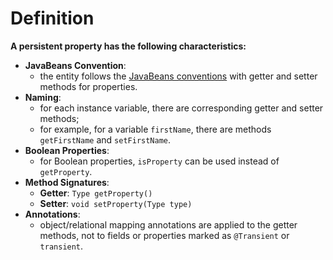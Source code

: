 # Definition
**A persistent property has the following characteristics:**
- **JavaBeans Convention**:
  - the entity follows the [JavaBeans conventions](../../../../../../../../../java/chapter-2/object-oriented/components/bean/convention/convention.md)
  with getter and setter methods for properties.
- **Naming**:
  - for each instance variable, there are corresponding getter and setter methods;
  - for example, for a variable `firstName`, there are methods `getFirstName` and `setFirstName`.
- **Boolean Properties**:
  - for Boolean properties, `isProperty` can be used instead of `getProperty`.
- **Method Signatures**:
  - **Getter**: `Type getProperty()`
  - **Setter**: `void setProperty(Type type)`
- **Annotations**:
  - object/relational mapping annotations are applied to the getter methods, 
  not to fields or properties marked as `@Transient` or `transient`.
